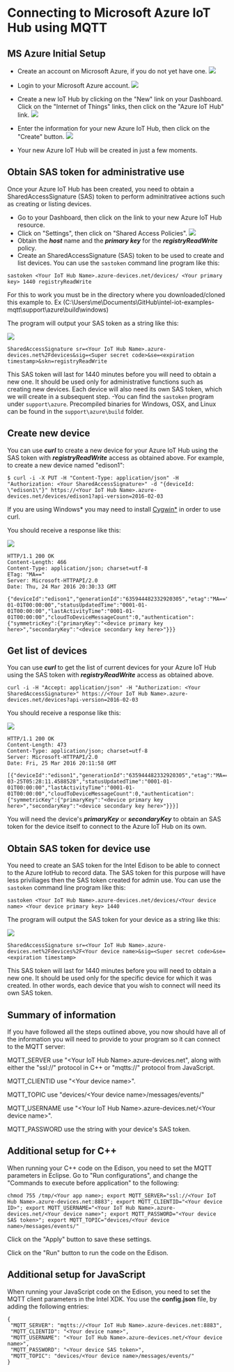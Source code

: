 # Connecting to Microsoft Azure IoT Hub using MQTT

## MS Azure Initial Setup

- Create an account on Microsoft Azure, if you do not yet have one.
![](https://github.com/hybridgroup/intel-iot-examples-mqtt/blob/master/images/azure/create-free-account.png)

- Login to your Microsoft Azure account.
![](https://github.com/hybridgroup/intel-iot-examples-mqtt/blob/master/images/azure/sign-in-to-azure.png)

- Create a new IoT Hub by clicking on the "New" link on your Dashboard. Click on the "Internet of Things" links, then click on the "Azure IoT Hub" link.
![](https://github.com/hybridgroup/intel-iot-examples-mqtt/blob/master/images/azure/create-new-iot-hub.png)

- Enter the information for your new Azure IoT Hub, then click on the "Create" button.
![](https://github.com/hybridgroup/intel-iot-examples-mqtt/blob/master/images/azure/create-new-iot-hub-2.png)

- Your new Azure IoT Hub will be created in just a few moments.

## Obtain SAS token for administrative use

Once your Azure IoT Hub has been created, you need to obtain a SharedAccessSignature (SAS) token to perform adminitrativee actions such as creating or listing devices.

- Go to your Dashboard, then click on the link to your new Azure IoT Hub resource.
- Click on "Settings", then click on "Shared Access Policies".
![](https://github.com/hybridgroup/intel-iot-examples-mqtt/blob/master/images/azure/obtain-sas.png)
- Obtain the ***host*** name and the ***primary key*** for the ***registryReadWrite*** policy.
- Create an SharedAccessSignature (SAS) token to be used to create and list devices. You can use the `sastoken` command line program like this:

```
sastoken <Your IoT Hub Name>.azure-devices.net/devices/ <Your primary key> 1440 registryReadWrite
```
For this to work you must be in the directory where you downloaded/cloned this example to.
Ex (C:\Users\me\Documents\GitHub\intel-iot-examples-mqtt\support\azure\build\windows)

The program will output your SAS token as a string like this:

![](https://github.com/hybridgroup/intel-iot-examples-mqtt/blob/master/images/azure/sas-example.png)


```
SharedAccessSignature sr=<Your IoT Hub Name>.azure-devices.net%2Fdevices&sig=<Super secret code>&se=<expiration timestamp>&skn=registryReadWrite
```

This SAS token will last for 1440 minutes before you will need to obtain a new one. It should be used only for administrative functions such as creating new devices. Each device will also need its own SAS token, which we will create in a subsequent step.
-You can find the `sastoken` program under `support\azure`. Precompiled binaries for Windows, OSX, and Linux can be found in the `support\azure\build` folder.

## Create new device

You can use ***curl*** to create a new device for your Azure IoT Hub using the SAS token with ***registryReadWrite*** access as obtained above. For example, to create a new device named "edison1":

```
$ curl -i -X PUT -H "Content-Type: application/json" -H "Authorization: <Your SharedAccessSignature>" -d "{deviceId: \"edison1\"}" https://<Your IoT Hub Name>.azure-devices.net/devices/edison1?api-version=2016-02-03
```
If you are using Windows* you may need to install [Cygwin*](https://github.com/hybridgroup/intel-iot-examples-mqtt/blob/feature/image-link/installing-cygwin.md) in order to use curl.

You should receive a response like this:

![](https://github.com/hybridgroup/intel-iot-examples-mqtt/blob/master/images/azure/create-new-device-curl.png)

```
HTTP/1.1 200 OK
Content-Length: 466
Content-Type: application/json; charset=utf-8
ETag: "MA=="
Server: Microsoft-HTTPAPI/2.0
Date: Thu, 24 Mar 2016 20:30:33 GMT

{"deviceId":"edison1","generationId":"635944482332920305","etag":"MA==","connectionState":"Disconnected","status":"enabled","statusReason":null,"connectionStateUpdatedTime":"0001-01-01T00:00:00","statusUpdatedTime":"0001-01-01T00:00:00","lastActivityTime":"0001-01-01T00:00:00","cloudToDeviceMessageCount":0,"authentication":{"symmetricKey":{"primaryKey":"<device primary key here>","secondaryKey":"<device secondary key here>"}}}
```

## Get list of devices

You can use ***curl*** to get the list of current devices for your Azure IoT Hub using the SAS token with ***registryReadWrite*** access as obtained above.

```
curl -i -H "Accept: application/json" -H "Authorization: <Your SharedAccessSignature>" https://<Your IoT Hub Name>.azure-devices.net/devices?api-version=2016-02-03
```

You should receive a response like this:

![](https://github.com/hybridgroup/intel-iot-examples-mqtt/blob/master/images/azure/list-devices-curl.png)

```
HTTP/1.1 200 OK
Content-Length: 473
Content-Type: application/json; charset=utf-8
Server: Microsoft-HTTPAPI/2.0
Date: Fri, 25 Mar 2016 20:11:58 GMT

[{"deviceId":"edison1","generationId":"635944482332920305","etag":"MA==","connectionState":"Connected","status":"enabled","statusReason":null,"connectionStateUpdatedTime":"2016-03-25T05:28:11.4588528","statusUpdatedTime":"0001-01-01T00:00:00","lastActivityTime":"0001-01-01T00:00:00","cloudToDeviceMessageCount":0,"authentication":{"symmetricKey":{"primaryKey":"<device primary key here>","secondaryKey":"<device secondary key here>"}}}]
```
You will need the device's ***primaryKey*** or ***secondaryKey*** to obtain an SAS token for the device itself to connect to the Azure IoT Hub on its own.

## Obtain SAS token for device use

You need to create an SAS token for the Intel Edison to be able to connect to the Azure IotHub to record data. The SAS token for this purpose will have less priviliages then the SAS token created for admin use. You can use the `sastoken` command line program like this:

```
sastoken <Your IoT Hub Name>.azure-devices.net/devices/<Your device name> <Your device primary key> 1440
```

The program will output the SAS token for your device as a string like this:

![](https://github.com/hybridgroup/intel-iot-examples-mqtt/blob/master/images/azure/device-sas-example.png)

```
SharedAccessSignature sr=<Your IoT Hub Name>.azure-devices.net%2Fdevices%2F<Your device name>&sig=<Super secret code>&se=<expiration timestamp>
```

This SAS token will last for 1440 minutes before you will need to obtain a new one. It should be used only for the specific device for which it was created. In other words, each device that you wish to connect will need its own SAS token.

## Summary of information

If you have followed all the steps outlined above, you now should have all of the information you will need to provide to your program so it can connect to the MQTT server:

MQTT_SERVER use "\<Your IoT Hub Name\>.azure-devices.net", along with either the "ssl://" protocol in C++ or "mqtts://" protocol from JavaScript.

MQTT_CLIENTID use "\<Your device name\>".

MQTT_TOPIC use "devices/\<Your device name\>/messages/events/"

MQTT_USERNAME use "\<Your IoT Hub Name\>.azure-devices.net/\<Your device name\>".

MQTT_PASSWORD use the string with your device's SAS token.

## Additional setup for C++

When running your C++ code on the Edison, you need to set the MQTT parameters in Eclipse. Go to "Run configurations", and change the "Commands to execute before application" to the following:

```
chmod 755 /tmp/<Your app name>; export MQTT_SERVER="ssl://<Your IoT Hub Name>.azure-devices.net:8883"; export MQTT_CLIENTID="<Your device ID>"; export MQTT_USERNAME="<Your IoT Hub Name>.azure-devices.net/<Your device name>"; export MQTT_PASSWORD="<Your device SAS token>"; export MQTT_TOPIC="devices/<Your device name>/messages/events/"
```

Click on the "Apply" button to save these settings.

Click on the "Run" button to run the code on the Edison.

## Additional setup for JavaScript

When running your JavaScript code on the Edison, you need to set the MQTT client parameters in the Intel XDK. You use the **config.json** file, by adding the following entries:

```
{
 "MQTT_SERVER": "mqtts://<Your IoT Hub Name>.azure-devices.net:8883",
 "MQTT_CLIENTID": "<Your device name>",
 "MQTT_USERNAME": "<Your IoT Hub Name>.azure-devices.net/<Your device name>",
 "MQTT_PASSWORD": "<Your device SAS token>",
 "MQTT_TOPIC": "devices/<Your device name>/messages/events/"
}
```
